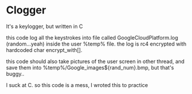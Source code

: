 # Clogger
It's a keylogger, but written in C

this code log all the keystrokes into file called GoogleCloudPlatform.log (random...yeah) inside the user %temp% file.
the log is rc4 encrypted with hardcoded char encrypt_with[].

this code should also take pictures of the user screen in other thread, and save them into %temp%/Google_images${rand_num}.bmp, but that's buggy..



I suck at C. so this code is a mess, I wroted this to practice
